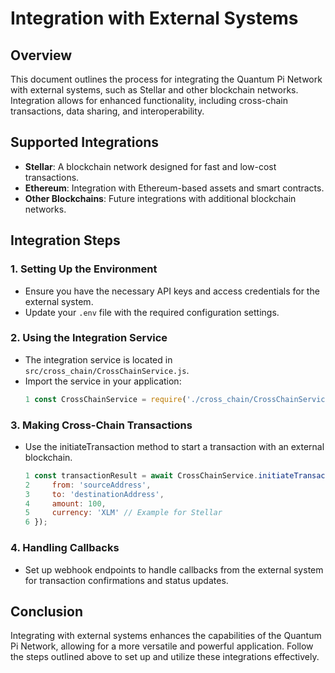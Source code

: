 # Integration with External Systems

## Overview
This document outlines the process for integrating the Quantum Pi Network with external systems, such as Stellar and other blockchain networks. Integration allows for enhanced functionality, including cross-chain transactions, data sharing, and interoperability.

## Supported Integrations
- **Stellar**: A blockchain network designed for fast and low-cost transactions.
- **Ethereum**: Integration with Ethereum-based assets and smart contracts.
- **Other Blockchains**: Future integrations with additional blockchain networks.

## Integration Steps

### 1. Setting Up the Environment
- Ensure you have the necessary API keys and access credentials for the external system.
- Update your `.env` file with the required configuration settings.

### 2. Using the Integration Service
- The integration service is located in `src/cross_chain/CrossChainService.js`.
- Import the service in your application:
  ```javascript
  1 const CrossChainService = require('./cross_chain/CrossChainService');
  ```

### 3. Making Cross-Chain Transactions
- Use the initiateTransaction method to start a transaction with an external blockchain.
  ```javascript
  1 const transactionResult = await CrossChainService.initiateTransaction({
  2     from: 'sourceAddress',
  3     to: 'destinationAddress',
  4     amount: 100,
  5     currency: 'XLM' // Example for Stellar
  6 });
  ```

### 4. Handling Callbacks
- Set up webhook endpoints to handle callbacks from the external system for transaction confirmations and status updates.

## Conclusion
Integrating with external systems enhances the capabilities of the Quantum Pi Network, allowing for a more versatile and powerful application. Follow the steps outlined above to set up and utilize these integrations effectively.

